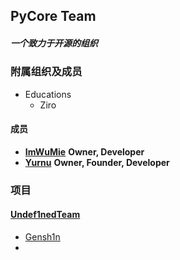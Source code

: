 ## PyCore Team
##### 一个致力于开源的组织 
### 附属组织及成员
- Educations
  - Ziro
#### 成员
- **[ImWuMie](https://www.github.com/ImWuMie)** __Owner, Developer__
- **[Yurnu](https://www.github.com/StarryCamile)** __Owner, Founder, Developer__

### 项目
#### [Undef1nedTeam](https://github.com/undef1nedteam)
- [Gensh1n](https://www.github.com/ImWuMie/Gensh1n)
- 
